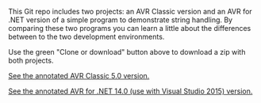 
This Git repo includes two projects: an AVR Classic version and an AVR for .NET version of a simple program to demonstrate string handling. By comparing these two programs you can learn a little about the differences between to the two development environments. 

Use the green "Clone or download" button above to download a zip with both projects.

[See the annotated AVR Classic 5.0 version.](https://asna.github.io/classic-dotnet-strings/classic/formMain.vrf.html)

[See the annotated AVR for .NET 14.0 (use with Visual Studio 2015) version.](https://asna.github.io/classic-dotnet-strings/dotnet/formMain.vr.html)